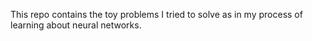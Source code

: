 This repo contains the toy problems I tried to solve as in my process of learning about neural networks.
